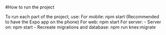 #How to run the project

To run each part of the project, use:
    For mobile: npm start (Recommended to have the Expo app on the phone)
    For web: npm start
    For server: - Server on: npm start 
                - Recreate migrations and database: npm run knex:migrate